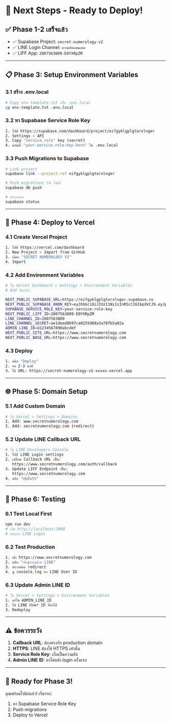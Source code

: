 # 🎯 Next Steps - Ready to Deploy!

## ✅ Phase 1-2 เสร็จแล้ว
- ✅ Supabase Project: `secret-numerology-v2`
- ✅ LINE Login Channel: `ความลับเลขมงคล`
- ✅ LIFF App: `2007563809-E0YXRpZM`

---

## 📋 Phase 3: Setup Environment Variables

### 3.1 สร้าง .env.local
```bash
# Copy env-template.txt เป็น .env.local
cp env-template.txt .env.local
```

### 3.2 หา Supabase Service Role Key
```bash
1. ไปที่ https://supabase.com/dashboard/project/eifgyklgplgtorxlnger
2. Settings > API
3. Copy "service_role" key (secret)
4. แทนที่ "your-service-role-key-here" ใน .env.local
```

### 3.3 Push Migrations to Supabase
```bash
# Link project
supabase link --project-ref eifgyklgplgtorxlnger

# Push migrations (4 ไฟล์)
supabase db push

# ตรวจสอบ
supabase status
```

---

## 🚀 Phase 4: Deploy to Vercel

### 4.1 Create Vercel Project
```bash
1. ไปที่ https://vercel.com/dashboard
2. New Project > Import from GitHub
3. เลือก "SECRET NUMEROLOGY V2"
4. Import
```

### 4.2 Add Environment Variables
```bash
# ใน Vercel Dashboard > Settings > Environment Variables
# Add ทีละตัว:

NEXT_PUBLIC_SUPABASE_URL=https://eifgyklgplgtorxlnger.supabase.co
NEXT_PUBLIC_SUPABASE_ANON_KEY=eyJhbGciOiJIUzI1NiIsInR5cCI6IkpXVCJ9.eyJpc3MiOiJzdXBhYmFzZSIsInJlZiI6ImVpZmd5a2xncGxndG9yeGxuZ2VyIiwicm9sZSI6ImFub24iLCJpYXQiOjE3NTA2NjE4MzcsImV4cCI6MjA2NjIzNzgzN30.ie6ErESCC5zw_mE_rwHxop3j5aHDnfiGvA0rwSY2is4
SUPABASE_SERVICE_ROLE_KEY=your-service-role-key
NEXT_PUBLIC_LIFF_ID=2007563809-E0YXRpZM
LINE_CHANNEL_ID=2007563809
LINE_CHANNEL_SECRET=ae1dead8697ca0255d08a3a78fb5a02a
ADMIN_LINE_ID=U1234567890abcdef
NEXT_PUBLIC_SITE_URL=https://www.secretnumerology.com
NEXT_PUBLIC_BASE_URL=https://www.secretnumerology.com
```

### 4.3 Deploy
```bash
1. คลิก "Deploy"
2. รอ 2-3 นาที
3. ได้ URL: https://secret-numerology-v2-xxxxx.vercel.app
```

---

## 🌐 Phase 5: Domain Setup

### 5.1 Add Custom Domain
```bash
# ใน Vercel > Settings > Domains
1. Add: www.secretnumerology.com
2. Add: secretnumerology.com (redirect)
```

### 5.2 Update LINE Callback URL
```bash
# ใน LINE Developers Console
1. ไปที่ LINE Login settings
2. เปลี่ยน Callback URL เป็น:
   https://www.secretnumerology.com/auth/callback
3. Update LIFF Endpoint เป็น:
   https://www.secretnumerology.com
4. คลิก "Update"
```

---

## 🧪 Phase 6: Testing

### 6.1 Test Local First
```bash
npm run dev
# เปิด http://localhost:3000
# ทดสอบ LINE Login
```

### 6.2 Test Production
```bash
1. เข้า https://www.secretnumerology.com
2. คลิก "เข้าสู่ระบบด้วย LINE"
3. ตรวจสอบ redirect
4. ดู console.log หา LINE User ID
```

### 6.3 Update Admin LINE ID
```bash
# ใน Vercel > Settings > Environment Variables
1. แก้ไข ADMIN_LINE_ID
2. ใส่ LINE User ID ที่หาได้
3. Redeploy
```

---

## ⚠️ ข้อควรระวัง

1. **Callback URL**: ต้องตรงกับ production domain
2. **HTTPS**: LINE ต้องใช้ HTTPS เท่านั้น
3. **Service Role Key**: เก็บเป็นความลับ
4. **Admin LINE ID**: หาได้หลัง login ครั้งแรก

---

## 🎯 Ready for Phase 3!

คุณพร้อมไปต่อแล้ว! เริ่มจาก:
1. หา Supabase Service Role Key
2. Push migrations
3. Deploy to Vercel 
